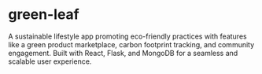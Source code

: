 # green-leaf
A sustainable lifestyle app promoting eco-friendly practices with features like a green product marketplace, carbon footprint tracking, and community engagement. Built with React, Flask, and MongoDB for a seamless and scalable user experience.
